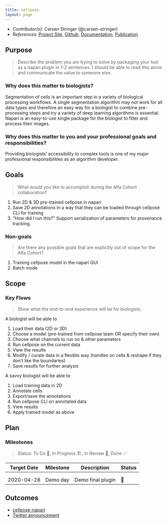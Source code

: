 ```yaml
---
title: cellpose
layout: page
---
```


- *Contributor(s)*: Carsen Stringer (@carsen-stringer)
- *References*: [Project Site](http://www.cellpose.org/), [Github](https://github.com/MouseLand/cellpose), [Documentation](https://cellpose.readthedocs.io/en/latest/outputs.html), [Publication](https://www.biorxiv.org/content/10.1101/2020.02.02.931238v2)

## Purpose

> Describe the problem you are trying to solve by packaging your tool as a napari plugin in 1-2 sentences.
I should be able to read this alone and communicate the value to someone else.

### Why does this matter to biologists?
Segmentation of cells is an important step in a variety of biological processing workflows. A single segmentation algorithm may not work for all data types and therefore an easy way for a biologist to combine pre-processing steps and try a variety of deep learning algorithms is essential. Napari is an easy-to-use single package for the biologist to filter and process their images.

### Why does this matter to you and your professional goals and responsibilities?
Providing biologists’ accessibility to complex tools is one of my major professional responsibilities as an algorithm developer.

## Goals
> What would you like to accomplish during the Alfa Cohort collaboration?

1. Run 2D & 3D pre-trained cellpose in napari
2. Save 2D annotations in a way that they can be loaded through cellpose CLI for training
3. “How did I run this?” Support serialization of parameters for provenance tracking.

### Non-goals
> Are there any possible goals that are explicitly out of scope for the Alfa Cohort?

1. Training cellpose model in the napari GUI
2. Batch mode

## Scope

### Key Flows

> Show what the end-to-end experience will be for biologists.

A biologist will be able to

1. Load their data (2D or 3D)
1. Choose a model (pre-trained from cellpose team OR specify their own)
1. Choose what channels to run on & other parameters
1. Run cellpose on the current data
1. View the results
1. Modify / curate data in a flexible way (handles on cells & reshape if they don’t like the boundaries)
1. Save results for further analysis

A savvy biologist will be able to
1. Load training data in 2D
1. Annotate cells
1. Export/save the annotations
1. Run cellpose CLI on annotated data
1. View results
1. Apply trained model as above


## Plan

### Milestones

> Status: To Do 📝, In Progress 🏗, In Review 🔎, Done ✅

| Target Date 	| Milestone 	| Description       	| Status 	|
|-------------	|-----------	|-------------------	|--------	|
|             	|           	|                   	|        	|
|             	|           	|                   	|        	|
| 2020-04-28  	| Demo day  	| Demo final plugin 	|    📝   	|

## Outcomes

- [cellpose-napari](https://github.com/mouseland/cellpose-napari)
- [Twitter announcement](https://twitter.com/computingnature/status/1389037192375410688)
